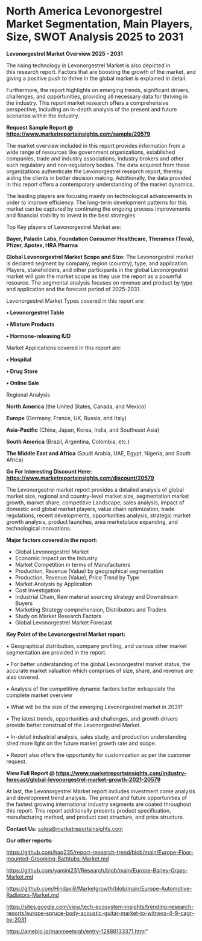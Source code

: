 # North America Levonorgestrel Market Segmentation, Main Players, Size, SWOT Analysis 2025 to 2031

<Strong> Levonorgestrel Market Overview 2025 - 2031</strong>

The rising technology in Levonorgestrel Market is also depicted in this research report. Factors that are boosting the growth of the market, and giving a positive push to thrive in the global market is explained in detail.

Furthermore, the report highlights on emerging trends, significant drivers, challenges, and opportunities, providing all necessary data for thriving in the industry. This report market research offers a comprehensive perspective, including an in-depth analysis of the present and future scenarios within the industry.

<strong>Request Sample Report @ <a href=https://www.marketreportsinsights.com/sample/20579>https://www.marketreportsinsights.com/sample/20579</a></strong>

The market overview included in this report provides information from a wide range of resources like government organizations, established companies, trade and industry associations, industry brokers and other such regulatory and non-regulatory bodies. The data acquired from these organizations authenticate the Levonorgestrel research report, thereby aiding the clients in better decision making. Additionally, the data provided in this report offers a contemporary understanding of the market dynamics.

The leading players are focusing mainly on technological advancements in order to improve efficiency. The long-term development patterns for this market can be captured by continuing the ongoing process improvements and financial stability to invest in the best strategies

Top Key players of Levonorgestrel Market are:

<strong>Bayer, Paladin Labs, Foundation Consumer Healthcare, Theramex (Teva), Pfizer, Apotex, HRA Pharma</strong>

<strong><b>Global Levonorgestrel Market Scope and Size:</b></strong>
The Levonorgestrel market is declared segment by company, region (country), type, and application. Players, stakeholders, and other participants in the global Levonorgestrel market will gain the market scope as they use the report as a powerful resource. The segmental analysis focuses on revenue and product by type and application and the forecast period of 2025-2031.

Levonorgestrel Market Types covered in this report are:

<strong>• Levonorgestrel Table

• Mixture Products

• Hormone-releasing IUD</strong>

Market Applications covered in this report are:

<strong>• Hospital

• Drug Store

• Online Sale</strong> 

Regional Analysis

<strong>North America</strong> (the United States, Canada, and Mexico)

<strong>Europe</strong> (Germany, France, UK, Russia, and Italy)

<strong>Asia-Pacific</strong> (China, Japan, Korea, India, and Southeast Asia)

<strong>South America</strong> (Brazil, Argentina, Colombia, etc.)

<strong>The Middle East and Africa</strong> (Saudi Arabia, UAE, Egypt, Nigeria, and South Africa)

<strong>Go For Interesting Discount Here: <a href=https://www.marketreportsinsights.com/discount/20579>https://www.marketreportsinsights.com/discount/20579</a></strong>

The Levonorgestrel market report provides a detailed analysis of global market size, regional and country-level market size, segmentation market growth, market share, competitive Landscape, sales analysis, impact of domestic and global market players, value chain optimization, trade regulations, recent developments, opportunities analysis, strategic market growth analysis, product launches, area marketplace expanding, and technological innovations.

<strong><b>Major factors covered in the report:</b></strong>
<ul>
  <li>Global Levonorgestrel Market </li>
  <li>Economic Impact on the Industry</li>
  <li>Market Competition in terms of Manufacturers</li>
  <li>Production, Revenue (Value) by geographical segmentation</li>
  <li>Production, Revenue (Value), Price Trend by Type</li>
  <li>Market Analysis by Application</li>
  <li>Cost Investigation</li>
  <li>Industrial Chain, Raw material sourcing strategy and Downstream Buyers</li>
  <li>Marketing Strategy comprehension, Distributors and Traders</li>
  <li>Study on Market Research Factors</li>
  <li>Global Levonorgestrel Market Forecast</li>
</ul>

<strong><b>Key Point of the Levonorgestrel Market report:</b></strong>

• Geographical distribution, company profiling, and various other market segmentation are provided in the report.

• For better understanding of the global Levonorgestrel market status, the accurate market valuation which comprises of size, share, and revenue are also covered.

• Analysis of the competitive dynamic factors better extrapolate the complete market overview

• What will be the size of the emerging Levonorgestrel market in 2031?

• The latest trends, opportunities and challenges, and growth drivers provide better construal of the Levonorgestrel Market.

• In-detail industrial analysis, sales study, and production understanding shed more light on the future market growth rate and scope.

• Report also offers the opportunity for customization as per the customer request.

<strong><b>View Full Report @ <a href=https://www.marketreportsinsights.com/industry-forecast/global-levonorgestrel-market-growth-2021-20579>https://www.marketreportsinsights.com/industry-forecast/global-levonorgestrel-market-growth-2021-20579</a></b></strong>


At last, the Levonorgestrel Market report includes investment come analysis and development trend analysis. The present and future opportunities of the fastest growing international industry segments are coated throughout this report. This report additionally presents product specification, manufacturing method, and product cost structure, and price structure.

<strong>Contact Us:</strong>
sales@marketreportsinsights.com

<strong>Our other reports:</strong>

<a href=https://github.com/haq235/report-research-trend/blob/main/Europe-Floor-mounted-Grooming-Bathtubs-Market.md>https://github.com/haq235/report-research-trend/blob/main/Europe-Floor-mounted-Grooming-Bathtubs-Market.md</a>

<a href=https://github.com/yamini231/Research/blob/main/Europe-Barley-Grass-Market.md>https://github.com/yamini231/Research/blob/main/Europe-Barley-Grass-Market.md</a>

<a href=https://github.com/Hindavi8/Marketgrowth/blob/main/Europe-Automotive-Radiators-Market.md>https://github.com/Hindavi8/Marketgrowth/blob/main/Europe-Automotive-Radiators-Market.md</a>

<a href=https://sites.google.com/view/tech-ecosystem-insights/trending-research-reports/europe-spruce-body-acoustic-guitar-market-to-witness-4-9-cagr-by-2031>https://sites.google.com/view/tech-ecosystem-insights/trending-research-reports/europe-spruce-body-acoustic-guitar-market-to-witness-4-9-cagr-by-2031</a>

<a href=https://ameblo.jp/manmeetsigh/entry-12888133371.html>https://ameblo.jp/manmeetsigh/entry-12888133371.html</a>"
